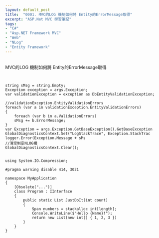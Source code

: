 ```yaml
---
layout: default_post
title:  "0001. MVC的LOG 機制如何將 Entity的ErrorMessage取得"
excerpt: "ASP.Net MVC 學習筆記"
tags: 
- "C#"
- "Asp.NET Framework MVC"
- "Web"
- "NLog"
- "Entity Framework"
---
```

<div class="summary">
<br/>
MVC的LOG 機制如何將 Entity的ErrorMessage取得
</div>

<pre>
<code class="csharp atom-one-dark">

string sMsg = string.Empty;
Exception exception = args.Exception;
var validationException = exception as DbEntityValidationException;

//validationException.EntityValidationErrors
foreach (var a in validationException.EntityValidationErrors)
{
    foreach (var b in a.ValidationErrors)
    sMsg += b.ErrorMessage;
}
var Exception = args.Exception.GetBaseException().GetBaseException
GlobalDiagnosticsContext.Set("LogStackTrace", Exception.StackTrac
logger.Error(Exception.Message + sMs
//清空制定NLOG欄
GlobalDiagnosticsContext.Clear();


using System.IO.Compression;

#pragma warning disable 414, 3021

namespace MyApplication
{
    [Obsolete("...")]
    class Program : IInterface
    {
        public static List<int> JustDoIt(int count)
        {
            Span<int> numbers = stackalloc int[length];
            Console.WriteLine($"Hello {Name}!");
            return new List<int>(new int[] { 1, 2, 3 })
        }
    }
}
</code>
</pre>